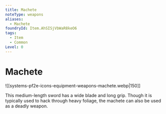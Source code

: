```yaml
---
title: Machete
noteType: weapons
aliases:
  - Machete
foundryId: Item.AhSISjVbWaR8keO6
tags:
  - Item
  - Common
Level: 0
---
```


# Machete
![[systems-pf2e-icons-equipment-weapons-machete.webp|150]]

This medium-length sword has a wide blade and long grip. Though it is typically used to hack through heavy foliage, the machete can also be used as a deadly weapon.
